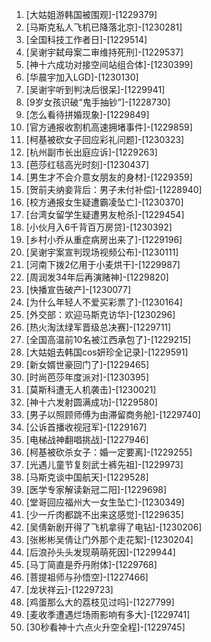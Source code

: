 
1. [大姑姐游韩国被围观]-[1229379]
1. [马斯克私人飞机已降落北京]-[1230281]
1. [全国科技工作者日]-[1229514]
1. [吴谢宇弑母案二审维持死刑]-[1229537]
1. [神十六成功对接空间站组合体]-[1230399]
1. [华晨宇加入LGD]-[1230130]
1. [吴谢宇听到判决后很呆]-[1229941]
1. [9岁女孩识破“鬼手抽钞”]-[1228730]
1. [怎么看待拼婚现象]-[1229849]
1. [官方通报收割机高速拥堵事件]-[1229859]
1. [柯基被砍女子回应彩礼问题]-[1230323]
1. [杭州副市长出庭应诉]-[1229263]
1. [芭莎红毯高光时刻]-[1230437]
1. [男生才不会介意女朋友的身材]-[1229359]
1. [贺前夫纳妾背后：男子未付补偿]-[1228940]
1. [校方通报女生疑遭霸凌坠亡]-[1230370]
1. [台湾女留学生疑遭男友枪杀]-[1229454]
1. [小伙月入6千背百万房贷]-[1230392]
1. [乡村小乔从重症病房出来了]-[1229196]
1. [吴谢宇案宣判现场视频公布]-[1230111]
1. [河南下拨2亿用于小麦烘干]-[1229987]
1. [周润发34年后再演赌神]-[1229820]
1. [快播宣告破产]-[1230077]
1. [为什么年轻人不爱买彩票了]-[1230164]
1. [外交部：欢迎马斯克访华]-[1230296]
1. [热火淘汰绿军晋级总决赛]-[1229711]
1. [全国高温前10名被江西承包了]-[1229215]
1. [大姑姐去韩国cos妍珍全记录]-[1229591]
1. [新女婿世豪回门了]-[1229465]
1. [时尚芭莎年度派对]-[1230395]
1. [莫斯科遭无人机袭击]-[1230021]
1. [神十六发射圆满成功]-[1229580]
1. [男子以照顾师傅为由滞留商务舱]-[1229740]
1. [公诉首播收视冠军]-[1229167]
1. [电梯战神翻唱挑战]-[1227946]
1. [柯基被砍杀女子：婚一定要离]-[1229255]
1. [光遇儿童节复刻武士裤先祖]-[1229973]
1. [马斯克谈中国航天]-[1229528]
1. [医学专家解读新冠二阳]-[1229698]
1. [堂哥回应福州大一女生坠亡]-[1230349]
1. [少一斤肉都跳不出来这感觉]-[1229635]
1. [吴倩新剧开得了飞机拿得了电钻]-[1230206]
1. [张彬彬吴倩让门外那个走花絮]-[1230204]
1. [后浪孙头头发现萌萌死因]-[1229944]
1. [马丁简直是乔丹附体]-[1229768]
1. [菩提祖师与孙悟空]-[1227466]
1. [龙状祥云]-[1229723]
1. [鸡蛋那么大的荔枝见过吗]-[1227799]
1. [麦收季遭遇烂场雨影响有多大]-[1229741]
1. [30秒看神十六点火升空全程]-[1229745]